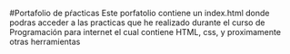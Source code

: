 #Portafolio de pŕacticas
Este porfatolio contiene un index.html donde podras acceder a las practicas que he realizado
durante el curso de Programación para internet el cual contiene HTML, css, y proximamente otras herramientas
